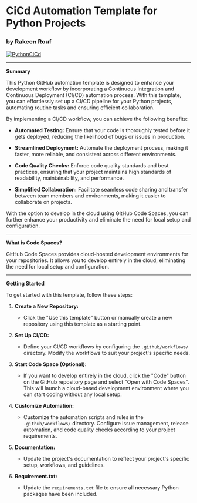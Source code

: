 # CiCd Automation Template for Python Projects
### by Rakeen Rouf

[![PythonCiCd](https://github.com/rmr327/cicd_python_template/actions/workflows/python_ci_cd.yml/badge.svg)](https://github.com/rmr327/cicd_python_template/actions/workflows/python_ci_cd.yml)

---

**Summary**

This Python GitHub automation template is designed to enhance your development workflow by incorporating a Continuous Integration and Continuous Deployment (CI/CD) automation process. With this template, you can effortlessly set up a CI/CD pipeline for your Python projects, automating routine tasks and ensuring efficient collaboration.

By implementing a CI/CD workflow, you can achieve the following benefits:

- **Automated Testing:** Ensure that your code is thoroughly tested before it gets deployed, reducing the likelihood of bugs or issues in production.

- **Streamlined Deployment:** Automate the deployment process, making it faster, more reliable, and consistent across different environments.

- **Code Quality Checks:** Enforce code quality standards and best practices, ensuring that your project maintains high standards of readability, maintainability, and performance.

- **Simplified Collaboration:** Facilitate seamless code sharing and transfer between team members and environments, making it easier to collaborate on projects.

With the option to develop in the cloud using GitHub Code Spaces, you can further enhance your productivity and eliminate the need for local setup and configuration.

---

**What is Code Spaces?**

GitHub Code Spaces provides cloud-hosted development environments for your repositories. It allows you to develop entirely in the cloud, eliminating the need for local setup and configuration.

---

**Getting Started**

To get started with this template, follow these steps:

1. **Create a New Repository:** 
   - Click the "Use this template" button or manually create a new repository using this template as a starting point.

2. **Set Up CI/CD:** 
   - Define your CI/CD workflows by configuring the `.github/workflows/` directory. Modify the workflows to suit your project's specific needs. 

3. **Start Code Space (Optional):**
   - If you want to develop entirely in the cloud, click the "Code" button on the GitHub repository page and select "Open with Code Spaces". This will launch a cloud-based development environment where you can start coding without any local setup.

4. **Customize Automation:** 
   - Customize the automation scripts and rules in the `.github/workflows/` directory. Configure issue management, release automation, and code quality checks according to your project requirements.

5. **Documentation:** 
   - Update the project's documentation to reflect your project's specific setup, workflows, and guidelines.

6. **Requirement.txt:**
   - Update the `requirements.txt` file to ensure all necessary Python packages have been included.

